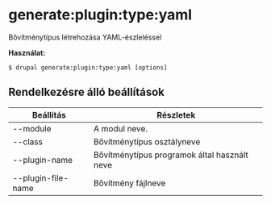 # generate:plugin:type:yaml
Bővítménytípus létrehozása YAML-észleléssel

**Használat:**
```
$ drupal generate:plugin:type:yaml [options]
```

## Rendelkezésre álló beállítások
Beállítás | Részletek
-------|-------------
--module | A modul neve.
--class | Bővítménytípus osztályneve
--plugin-name | Bővítménytípus programok által használt neve
--plugin-file-name | Bővítmény fájlneve
